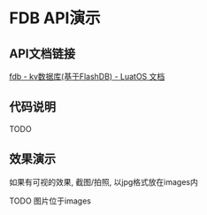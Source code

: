# FDB API演示

## API文档链接

[fdb - kv数据库(基于FlashDB) - LuatOS 文档](https://wiki.luatos.com/api/fdb.html)

## 代码说明

TODO

## 效果演示

如果有可视的效果, 截图/拍照, 以jpg格式放在images内

TODO 图片位于images
